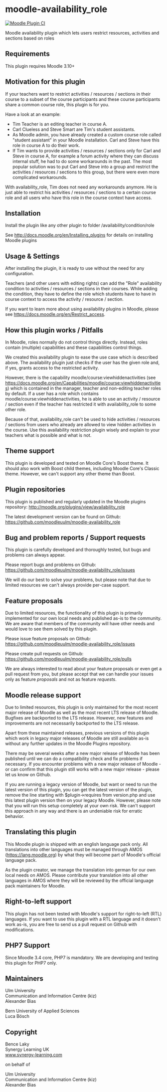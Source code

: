 moodle-availability_role
========================

[![Moodle Plugin CI](https://github.com/moodleuulm/moodle-availability_role/workflows/Moodle%20Plugin%20CI/badge.svg?branch=MOODLE_310_STABLE)](https://github.com/moodleuulm/moodle-availability_role/actions?query=workflow%3A%22Moodle+Plugin+CI%22+branch%3AMOODLE_310_STABLE)

Moodle availability plugin which lets users restrict resources, activities and sections based on roles


Requirements
------------

This plugin requires Moodle 3.10+


Motivation for this plugin
--------------------------

If your teachers want to restrict activities / resources / sections in their course to a subset of the course participants and these course participants share a common course role, this plugin is for you.

Have a look at an example:

* Tim Teacher is an editing teacher in course A.
* Carl Clueless and Steve Smart are Tim's student assistants.
* As Moodle admin, you have already created a custom course role called "student assistant" in your Moodle installation. Carl and Steve have this role in course A to do their work.
* If Tim wants to provide activities / resources / sections only for Carl and Steve in course A, for example a forum activity where they can discuss internal stuff, he had to do some workarounds in the past. The most popular solution was to put Carl and Steve into a group and restrict the activities / resources / sections to this group, but there were even more complicated workarounds.

With availability_role, Tim does not need any workarounds anymore. He is just able to restrict his activities / resources / sections to a certain course role and all users who have this role in the course context have access.


Installation
------------

Install the plugin like any other plugin to folder
/availability/condition/role

See http://docs.moodle.org/en/Installing_plugins for details on installing Moodle plugins


Usage & Settings
----------------

After installing the plugin, it is ready to use without the need for any configuration.

Teachers (and other users with editing rights) can add the "Role" availability condition to activities / resources / sections in their courses. While adding the condition, they have to define the role which students have to have in course context to access the activity / resource / section.

If you want to learn more about using availability plugins in Moodle, please see https://docs.moodle.org/en/Restrict_access.


How this plugin works / Pitfalls
--------------------------------

In Moodle, roles normally do not control things directly. Instead, roles contain (multiple) capabilities and these capabilities control things.

We created this availability plugin to ease the use case which is described above. The availability plugin just checks if the user has the given role and, if yes, grants access to the restricted activity.

However, there is the capability moodle/course:viewhiddenactivities (see https://docs.moodle.org/en/Capabilities/moodle/course:viewhiddenactivities) which is contained in the manager, teacher and non-editing teacher roles by default. If a user has a role which contains moodle/course:viewhiddenactivities, he is able to use an activity / resource / section even if the teacher has restricted it with availability_role to some other role.

Because of that, availability_role can't be used to hide activities / resources / sections from users who already are allowed to view hidden activities in the course. Use this availability restriction plugin wisely and explain to your teachers what is possible and what is not.


Theme support
-------------

This plugin is developed and tested on Moodle Core's Boost theme.
It should also work with Boost child themes, including Moodle Core's Classic theme. However, we can't support any other theme than Boost.


Plugin repositories
-------------------

This plugin is published and regularly updated in the Moodle plugins repository:
http://moodle.org/plugins/view/availability_role

The latest development version can be found on Github:
https://github.com/moodleuulm/moodle-availability_role


Bug and problem reports / Support requests
------------------------------------------

This plugin is carefully developed and thoroughly tested, but bugs and problems can always appear.

Please report bugs and problems on Github:
https://github.com/moodleuulm/moodle-availability_role/issues

We will do our best to solve your problems, but please note that due to limited resources we can't always provide per-case support.


Feature proposals
-----------------

Due to limited resources, the functionality of this plugin is primarily implemented for our own local needs and published as-is to the community. We are aware that members of the community will have other needs and would love to see them solved by this plugin.

Please issue feature proposals on Github:
https://github.com/moodleuulm/moodle-availability_role/issues

Please create pull requests on Github:
https://github.com/moodleuulm/moodle-availability_role/pulls

We are always interested to read about your feature proposals or even get a pull request from you, but please accept that we can handle your issues only as feature _proposals_ and not as feature _requests_.


Moodle release support
----------------------

Due to limited resources, this plugin is only maintained for the most recent major release of Moodle as well as the most recent LTS release of Moodle. Bugfixes are backported to the LTS release. However, new features and improvements are not necessarily backported to the LTS release.

Apart from these maintained releases, previous versions of this plugin which work in legacy major releases of Moodle are still available as-is without any further updates in the Moodle Plugins repository.

There may be several weeks after a new major release of Moodle has been published until we can do a compatibility check and fix problems if necessary. If you encounter problems with a new major release of Moodle - or can confirm that this plugin still works with a new major release - please let us know on Github.

If you are running a legacy version of Moodle, but want or need to run the latest version of this plugin, you can get the latest version of the plugin, remove the line starting with $plugin->requires from version.php and use this latest plugin version then on your legacy Moodle. However, please note that you will run this setup completely at your own risk. We can't support this approach in any way and there is an undeniable risk for erratic behavior.


Translating this plugin
-----------------------

This Moodle plugin is shipped with an english language pack only. All translations into other languages must be managed through AMOS (https://lang.moodle.org) by what they will become part of Moodle's official language pack.

As the plugin creator, we manage the translation into german for our own local needs on AMOS. Please contribute your translation into all other languages in AMOS where they will be reviewed by the official language pack maintainers for Moodle.


Right-to-left support
---------------------

This plugin has not been tested with Moodle's support for right-to-left (RTL) languages.
If you want to use this plugin with a RTL language and it doesn't work as-is, you are free to send us a pull request on Github with modifications.


PHP7 Support
------------

Since Moodle 3.4 core, PHP7 is mandatory. We are developing and testing this plugin for PHP7 only.


Maintainers
-----------

Ulm University\
Communication and Information Centre (kiz)\
Alexander Bias

Bern University of Applied Sciences\
Luca Bösch


Copyright
---------

Bence Laky\
Synergy Learning UK\
www.synergy-learning.com

on behalf of

Ulm University\
Communication and Information Centre (kiz)\
Alexander Bias
